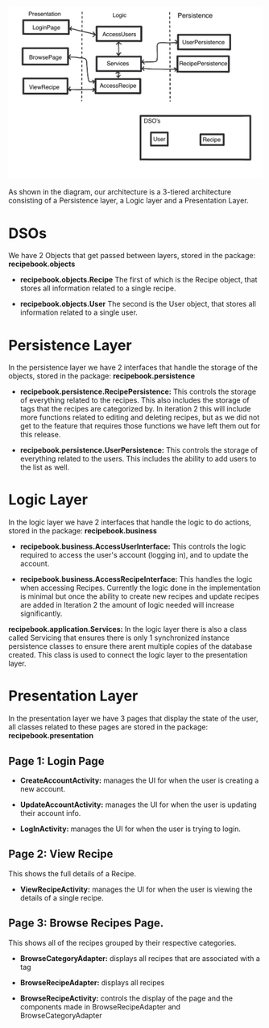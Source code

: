 ![](architecture_iteration1.jpeg)

As shown in the diagram, our architecture is a 3-tiered architecture consisting of a Persistence layer, a Logic layer and a Presentation Layer.

# DSOs
We have 2 Objects that get passed between layers, stored in the package: **recipebook.objects**

* **recipebook.objects.Recipe**
The first of which is the Recipe object, that stores all information related to a single recipe.

* **recipebook.objects.User**
The second is the User object, that stores all information related to a single user.

# Persistence Layer
In the persistence layer we have 2 interfaces that handle the storage of the objects, stored in the package: **recipebook.persistence**

* **recipebook.persistence.RecipePersistence:**
This controls the storage of everything related to the recipes. This also includes the storage of tags that the recipes are categorized by. In iteration 2 this will include more functions related to editing and deleting recipes, but as we did not get to the feature that requires those functions we have left them out for this release.

* **recipebook.persistence.UserPersistence:**
This controls the storage of everything related to the users. This includes the ability to add users to the list as well.

# Logic Layer
In the logic layer we have 2 interfaces that handle the logic to do actions, stored in the package: **recipebook.business**

* **recipebook.business.AccessUserInterface:**
This controls the logic required to access the user's account (logging in), and to update the account.

* **recipebook.business.AccessRecipeInterface:**
This handles the logic when accessing Recipes. Currently the logic done in the implementation is minimal but once the ability to create new recipes and update recipes are added in Iteration 2 the amount of logic needed will increase significantly.

**recipebook.application.Services:**
In the logic layer there is also a class called Servicing that ensures there is only 1 synchronized instance persistence classes to ensure there arent multiple copies of the database created. This class is used to connect the logic layer to the presentation layer.

# Presentation Layer
In the presentation layer we have 3 pages that display the state of the user, all classes related to these pages are stored in the package: **recipebook.presentation**

## Page 1: Login Page

* **CreateAccountActivity:**
manages the UI for when the user is creating a new account.

* **UpdateAccountActivity:**
manages the UI for when the user is updating their account info.

* **LogInActivity:**
manages the UI for when the user is trying to login.

## Page 2: View Recipe
This shows the full details of a Recipe.

* **ViewRecipeActivity:**
manages the UI for when the user is viewing the details of a single recipe.

## Page 3: Browse Recipes Page.
This shows all of the recipes grouped by their respective categories.

* **BrowseCategoryAdapter:**
displays all recipes that are associated with a tag

* **BrowseRecipeAdapter:**
displays all recipes

* **BrowseRecipeActivity:**
controls the display of the page and the components made in BrowseRecipeAdapter and BrowseCategoryAdapter
